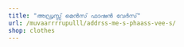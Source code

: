 ```yaml
---
title: "അഡ്രസ്സ് മെൻസ് ഫാഷൻ വേർസ്"
url: /muvaarrrrupulll/addrss-me-s-phaass-vee-s/
shop: clothes
---
```

